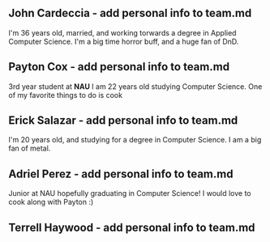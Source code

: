 ## John Cardeccia - add personal info to team.md
I'm 36 years old, married, and working torwards a degree in Applied Computer Science.  I'm a big time horror buff, and a huge fan of DnD.

## Payton Cox - add personal info to team.md
3rd year student at **NAU** I am 22 years old studying Computer Science.
One of my favorite things to do is cook

## Erick Salazar - add personal info to team.md
I'm 20 years old, and studying for a degree in Computer Science. I am a big fan of metal.

## Adriel Perez - add personal info to team.md
Junior at NAU hopefully graduating in Computer Science! I would love to cook along with Payton :)

## Terrell Haywood - add personal info to team.md
